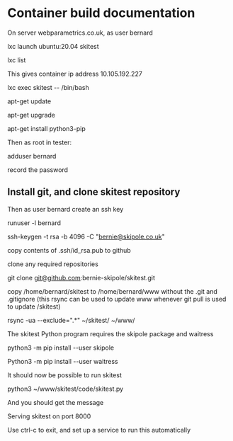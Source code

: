 # Container build documentation

On server webparametrics.co.uk, as user bernard

lxc launch ubuntu:20.04 skitest

lxc list

This gives container ip address 10.105.192.227

lxc exec skitest -- /bin/bash

apt-get update

apt-get upgrade

apt-get install python3-pip

Then as root in tester:

adduser bernard

record the password


## Install git, and clone skitest repository

Then as user bernard create an ssh key

runuser -l bernard

ssh-keygen -t rsa -b 4096 -C "bernie@skipole.co.uk"

copy contents of .ssh/id_rsa.pub to github

clone any required repositories

git clone git@github.com:bernie-skipole/skitest.git

copy /home/bernard/skitest to /home/bernard/www without the .git and .gitignore
(this rsync can be used to update www whenever git pull is used to update /skitest)

rsync -ua --exclude=".*" ~/skitest/ ~/www/

The skitest Python program requires the skipole package
and waitress

python3 -m pip install --user skipole

Python3 -m pip install --user waitress

It should now be possible to run skitest

python3 ~/www/skitest/code/skitest.py

And you should get the message

Serving skitest on port 8000

Use ctrl-c to exit, and set up a service to run this automatically



